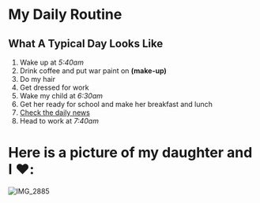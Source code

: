 # My Daily Routine
## What A Typical Day Looks Like
1. Wake up at *5:40am*
2. Drink coffee and put war paint on **(make-up)**
3. Do my hair
4. Get dressed for work
5. Wake my child at *6:30am*
6. Get her ready for school and make her breakfast and lunch
7. [Check the daily news](https://abc30.com/)
8. Head to work at *7:40am*
# Here is a picture of my daughter and I ❤️:
![IMG_2885](https://user-images.githubusercontent.com/122295724/211386084-1be0949b-18c4-45f1-a212-5bb2d65529e7.JPG)
